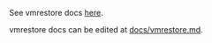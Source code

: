 See vmrestore docs [here](https://docs.victoriametrics.com/vmrestore/).

vmrestore docs can be edited at [docs/vmrestore.md](https://github.com/zzylol/VictoriaMetrics/blob/master/docs/vmrestore.md).
